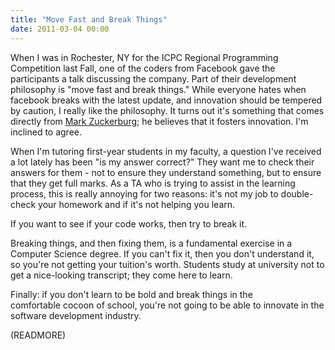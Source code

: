 ```yaml
---
title: "Move Fast and Break Things"
date: 2011-03-04 00:00
---
```


When I was in Rochester, NY for the ICPC Regional Programming Competition last Fall, one of the coders from Facebook gave the participants a talk discussing the company. Part of their development philosophy is "move fast and break things." While everyone hates when facebook breaks with the latest update, and innovation should be tempered by caution, I really like the philosophy. It turns out it's something that comes directly from [Mark Zuckerburg](http://www.geek.com/articles/news/mark-zuckerberg-says-you-need-to-move-fast-and-break-things-2009102/); he believes that it fosters innovation. I'm inclined to agree.

When I'm tutoring first-year students in my faculty, a question I've received a lot lately has been "is my answer correct?" They want me to check their answers for them - not to ensure they understand something, but to ensure that they get full marks. As a TA who is trying to assist in the learning process, this is really annoying for two reasons: it's not my job to double-check your homework and if it's not helping you learn.

If you want to see if your code works, then try to break it.

Breaking things, and then fixing them, is a fundamental exercise in a Computer Science degree. If you can't fix it, then you don't understand it, so you're not getting your tuition's worth. Students study at university not to get a nice-looking transcript; they come here to learn.

Finally: if you don't learn to be bold and break things in the comfortable&nbsp;cocoon&nbsp;of school, you're not going to be able to innovate in the software development industry.

(READMORE)

